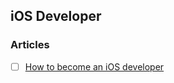 ## iOS Developer

### Articles
- [ ] [How to become an iOS developer](https://badootech.badoo.com/how-to-become-an-ios-developer-91aaa4719a91")


